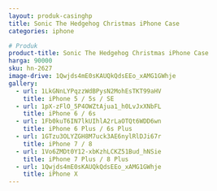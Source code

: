 ```yaml
---
layout: produk-casinghp
title: Sonic The Hedgehog Christmas iPhone Case
categories: iphone

# Produk
product-title: Sonic The Hedgehog Christmas iPhone Case
harga: 90000
sku: hn-2627
image-drive: 1Qwjds4mE0sKAUQkQdsEEo_xAMG1GWhje
gallery:
  - url: 1LkGNnLYPqzzWdBPysN2MohEsTKT99aHV
    title: iPhone 5 / 5s / SE
  - url: 1pX-zFlO_5P4OWZtAjua1_h0LvJxXNbFL
    title: iPhone 6 / 6s
  - url: 1Fb0kuT6IN7lkUIhlA2rLaOTQt6WDD6wn
    title: iPhone 6 Plus / 6s Plus
  - url: 1GTzu3OLYZGH8M7uck3AE6nylRlDJi67r
    title: iPhone 7 / 8
  - url: 1Vo6ZMDt0Y12-xbKzhLCKZ51Bud_hNSie
    title: iPhone 7 Plus / 8 Plus
  - url: 1Qwjds4mE0sKAUQkQdsEEo_xAMG1GWhje
    title: iPhone X
---
```


